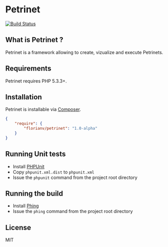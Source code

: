 # Petrinet

[![Build Status](https://secure.travis-ci.org/florianv/petrinet.png)](https://travis-ci.org/florianv/petrinet)

## What is Petrinet ?

Petrinet is a framework allowing to create, vizualize and execute Petrinets.

## Requirements

Petrinet requires PHP 5.3.3+.

## Installation

Petrinet is installable via [Composer](http://getcomposer.org/).

```json
{
    "require": {
        "florianv/petrinet": "1.0-alpha"
    }
}
```

## Running Unit tests

- Install [PHPUnit](http://phpunit.de/manual/current/en/index.html)
- Copy `phpunit.xml.dist` to `phpunit.xml`
- Issue the `phpunit` command from the project root directory

## Running the build

- Install [Phing](http://www.phing.info/)
- Issue the `phing` command from the project root directory

## License

MIT
